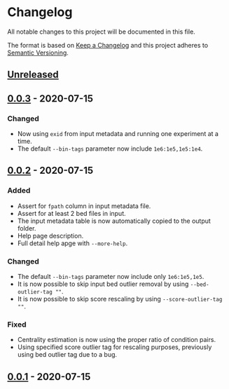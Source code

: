 # Changelog
All notable changes to this project will be documented in this file.

The format is based on [Keep a Changelog](http://keepachangelog.com/en/1.0.0/)
and this project adheres to [Semantic Versioning](http://semver.org/spec/v2.0.0.html).

## [Unreleased]

## [0.0.3] - 2020-07-15
### Changed
- Now using `exid` from input metadata and running one experiment at a time.
- The default `--bin-tags` parameter now include `1e6:1e5,1e5:1e4`.

## [0.0.2] - 2020-07-15
### Added
- Assert for `fpath` column in input metadata file.
- Assert for at least 2 bed files in input.
- The input metadata table is now automatically copied to the output folder.
- Help page description.
- Full detail help apge with `--more-help`.

### Changed
- The default `--bin-tags` parameter now include only `1e6:1e5,1e5`.
- It is now possible to skip input bed outlier removal by using `--bed-outlier-tag ""`.
- It is now possible to skip score rescaling by using `--score-outlier-tag ""`.

### Fixed
- Centrality estimation is now using the proper ratio of condition pairs.
- Using specified score outlier tag for rescaling purposes, previously using bed outlier tag due to a bug.

## [0.0.1] - 2020-07-15

[Unreleased]: https://github.com/ggirelli/gpseq-img-py  
[0.0.3]: https://github.com/ggirelli/gpseq-radical/releases/tag/v0.0.3
[0.0.2]: https://github.com/ggirelli/gpseq-radical/releases/tag/v0.0.2
[0.0.1]: https://github.com/ggirelli/gpseq-radical/releases/tag/v0.0.1

